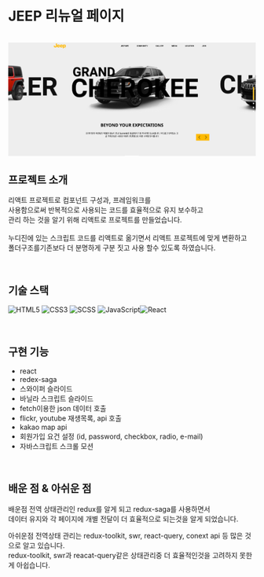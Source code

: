 # JEEP 리뉴얼 페이지

<p align="center">
  <br>
  <img src="./public/img/jeep.png">
  <br>
</p>

## 프로젝트 소개

<p align="justify">
리액트 프로젝트로 컴포넌트 구성과, 프레임워크를 <br> 사용함으로써 반복적으로
사용되는 코드를 효율적으로 유지 보수하고 <br> 관리 하는 것을 알기 위해 리액트로 프로젝트를 만들었습니다.<br><br>
누디진에 있는 스크립트 코드를 리액트로 옮기면서 리액트 프로젝트에 맞게 변환하고 <br> 폴더구조를기존보다 더 분명하게 구분 짓고 사용 할수 있도록 하였습니다.

</p>

<br>

## 기술 스택

![HTML5](https://img.shields.io/badge/-HTML5-F05032?style=for-the-badge&logo=html5&logoColor=ffffff) ![CSS3](https://img.shields.io/badge/-CSS3-007ACC?style=for-the-badge&logo=css3)  ![SCSS](https://img.shields.io/badge/Scss-cc6699?style=for-the-badge&logo=Sass&logoColor=white)    ![JavaScript](https://img.shields.io/badge/-JavaScript-%23F7DF1C?style=for-the-badge&logo=javascript&logoColor=000000&labelColor=%23F7DF1C&color=%23FFCE5A)![React](https://img.shields.io/badge/-React-222222?style=for-the-badge&logo=react)

<br>

## 구현 기능

- react
- redex-saga
- 스와이퍼 슬라이드
- 바닐라 스크립트 슬라이드
- fetch이용한 json 데이터 호출
- flickr, youtube 재생목록, api 호출
- kakao map api
- 회원가입 요건 설정 (id, password, checkbox, radio, e-mail)
- 자바스크립트 스크롤 모션

<br>

## 배운 점 & 아쉬운 점

배운점
전역 상태관리인 redux를 알게 되고 redux-saga를 사용하면서 <br> 데이터 유지와 각 페이지에 개별 전달이 더 효율적으로 되는것을 알게 되었습니다.

아쉬운점
전역상태 관리는 redux-toolkit, swr, react-query, conext api 등 많은 것으로 알고 있습니다. <br>redux-toolkit, swr과 reacat-query같은 상태관리중 더 효율적인것을 고려하지 못한게 아쉽습니다.
